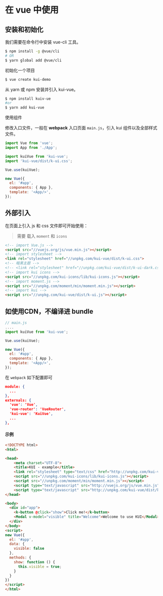 # 在 vue 中使用
## 安装和初始化

我们需要在命令行中安装 vue-cli 工具。

```sh
$ npm install -g @vue/cli
# OR
$ yarn global add @vue/cli
```

初始化一个项目

```sh
$ vue create kui-demo
```

从 yarn 或 npm 安装并引入 kui-vue。

```sh
$ npm install kuiv-ue
#or
$ yarn add kui-vue
```

使用组件

修改入口文件，一般在 **webpack** 入口页面 `main.js`，引入 kui 组件以及全部样式文件。

```js
import Vue from 'vue';
import App from './App';

import kuiVue from 'kui-vue'; 
import 'kui-vue/dist/k-ui.css'; 

Vue.use(kuiVue);

new Vue({
  el: '#app',
  components: { App },
  template: '<App/>',
});
```

## 外部引入
在页面上引入 js 和 css 文件即可开始使用：
> 需要 载入 `moment` 和 `icons`

```html
<!-- import Vue.js -->
<script src="//vuejs.org/js/vue.min.js"></script>
<!-- import stylesheet -->
<link rel="stylesheet" href="//unpkg.com/kui-vue/dist/k-ui.css">
<!-- 暗黑主题 -->
<!-- <link rel="stylesheet" href="//unpkg.com/kui-vue/dist/k-ui-dark.css"> -->
<!-- import kui icons -->
<script src="//unpkg.com/kui-icons/lib/kui-icons.js"></script>
<!-- import moment.js -->
<script src="//unpkg.com/moment/min/moment.min.js"></script>
<!-- import kui -->
<script src="//unpkg.com/kui-vue/dist/k-ui.js"></script>

```

## 如使用CDN，不编译进 bundle
```js
// main.js
....
import kuiVue from 'kui-vue'; 

Vue.use(kuiVue);

new Vue({
  el: '#app',
  components: { App },
  template: '<App/>',
});
```

在 `webpack` 如下配置即可

```json
module: {
  ...
},
externals: {
  'vue': 'Vue',
  'vue-router': 'VueRouter',
  'kui-vue': 'KuiVue',
  ...
},
```
#### 示例

```html
<!DOCTYPE html>
<html>

<head>
    <meta charset="UTF-8">
    <title>KUI - example</title>
    <link rel="stylesheet" type="text/css" href="http://unpkg.com/kui-vue/dist/k-ui.css">
    <script src="//unpkg.com/kui-icons/lib/kui-icons.js"></script>
    <script src="//unpkg.com/moment/min/moment.min.js"></script>
    <script type="text/javascript" src="http://vuejs.org/js/vue.min.js"></script>
    <script type="text/javascript" src="http://unpkg.com/kui-vue/dist/k-ui.js"></script>
</head>

<body>
  <div id="app">
    <k-button @click="show">Click me!</k-button>
    <Modal v-model="visible" title="Welcome">Welcome to use KUI</Modal>
  </div>
</body>
<script>
new Vue({
  el: '#app',
  data: {
    visible: false
  },
  methods: {
    show: function () {
      this.visible = true;
    }
  }
})
</script>
</html>
```